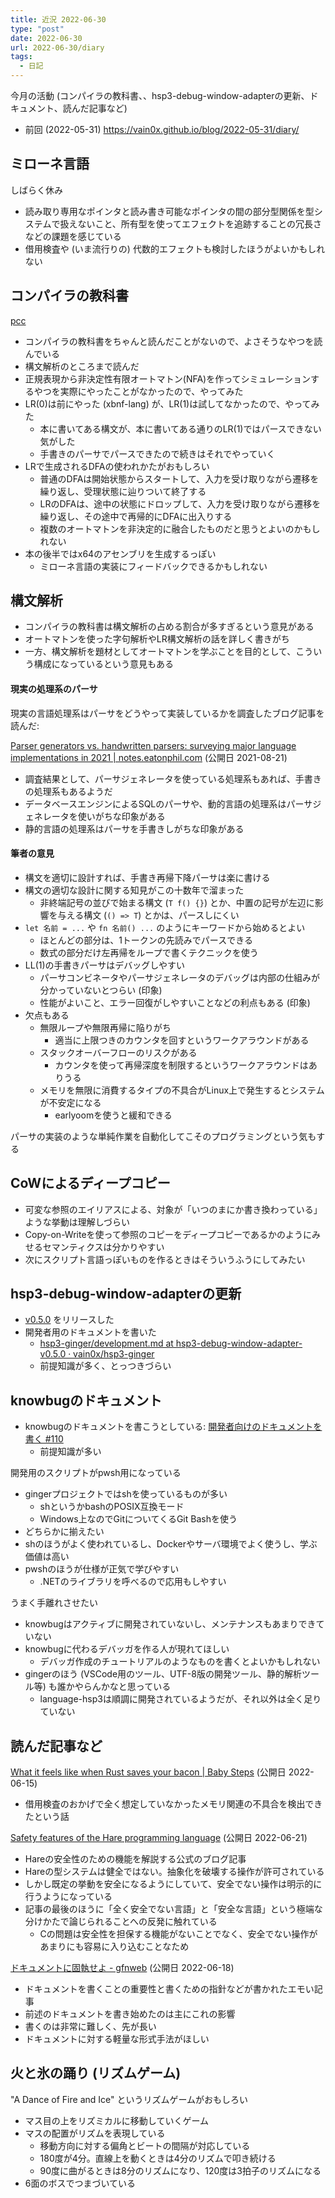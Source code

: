 ```yaml
---
title: 近況 2022-06-30
type: "post"
date: 2022-06-30
url: 2022-06-30/diary
tags:
  - 日記
---
```


今月の活動 (コンパイラの教科書、、hsp3-debug-window-adapterの更新、ドキュメント、読んだ記事など)

<!--more-->

- 前回 (2022-05-31) <https://vain0x.github.io/blog/2022-05-31/diary/>

## ミローネ言語

しばらく休み

- 読み取り専用なポインタと読み書き可能なポインタの間の部分型関係を型システムで扱えないこと、所有型を使ってエフェクトを追跡することの冗長さなどの課題を感じている
- 借用検査や (いま流行りの) 代数的エフェクトも検討したほうがよいかもしれない

## コンパイラの教科書

[pcc](https://github.com/vain0x/playground/tree/main/2022-05-30-practical-compiler-construction)

- コンパイラの教科書をちゃんと読んだことがないので、よさそうなやつを読んでいる
- 構文解析のところまで読んだ
- 正規表現から非決定性有限オートマトン(NFA)を作ってシミュレーションするやつを実際にやったことがなかったので、やってみた
- LR(0)は前にやった (xbnf-lang) が、LR(1)は試してなかったので、やってみた
    - 本に書いてある構文が、本に書いてある通りのLR(1)ではパースできない気がした
    - 手書きのパーサでパースできたので続きはそれでやっていく
- LRで生成されるDFAの使われかたがおもしろい
    - 普通のDFAは開始状態からスタートして、入力を受け取りながら遷移を繰り返し、受理状態に辿りついて終了する
    - LRのDFAは、途中の状態にドロップして、入力を受け取りながら遷移を繰り返し、その途中で再帰的にDFAに出入りする
    - 複数のオートマトンを非決定的に融合したものだと思うとよいのかもしれない
- 本の後半ではx64のアセンブリを生成するっぽい
    - ミローネ言語の実装にフィードバックできるかもしれない

## 構文解析

- コンパイラの教科書は構文解析の占める割合が多すぎるという意見がある
- オートマトンを使った字句解析やLR構文解析の話を詳しく書きがち
- 一方、構文解析を題材としてオートマトンを学ぶことを目的として、こういう構成になっているという意見もある

#### 現実の処理系のパーサ

現実の言語処理系はパーサをどうやって実装しているかを調査したブログ記事を読んだ:

[Parser generators vs. handwritten parsers: surveying major language implementations in 2021 | notes.eatonphil.com](https://notes.eatonphil.com/parser-generators-vs-handwritten-parsers-survey-2021.html) (公開日 2021-08-21)

- 調査結果として、パーサジェネレータを使っている処理系もあれば、手書きの処理系もあるようだ
- データベースエンジンによるSQLのパーサや、動的言語の処理系はパーサジェネレータを使いがちな印象がある
- 静的言語の処理系はパーサを手書きしがちな印象がある

#### 筆者の意見

- 構文を適切に設計すれば、手書き再帰下降パーサは楽に書ける
- 構文の適切な設計に関する知見がこの十数年で溜まった
    - 非終端記号の並びで始まる構文 (`T f() {}`) とか、中置の記号が左辺に影響を与える構文 (`() => T`) とかは、パースしにくい
- `let 名前 = ...` や `fn 名前() ...` のようにキーワードから始めるとよい
    - ほとんどの部分は、1トークンの先読みでパースできる
    - 数式の部分だけ左再帰をループで書くテクニックを使う
- LL(1)の手書きパーサはデバッグしやすい
    - パーサコンビネータやパーサジェネレータのデバッグは内部の仕組みが分かっていないとつらい (印象)
    - 性能がよいこと、エラー回復がしやすいことなどの利点もある (印象)
- 欠点もある
    - 無限ループや無限再帰に陥りがち
        - 適当に上限つきのカウンタを回すというワークアラウンドがある
    - スタックオーバーフローのリスクがある
        - カウンタを使って再帰深度を制限するというワークアラウンドはありうる
    - メモリを無限に消費するタイプの不具合がLinux上で発生するとシステムが不安定になる
        - earlyoomを使うと緩和できる

パーサの実装のような単純作業を自動化してこそのプログラミングという気もする

## CoWによるディープコピー

- 可変な参照のエイリアスによる、対象が「いつのまにか書き換わっている」ような挙動は理解しづらい
- Copy-on-Writeを使って参照のコピーをディープコピーであるかのようにみせるセマンティクスは分かりやすい
- 次にスクリプト言語っぽいものを作るときはそういうふうにしてみたい

## hsp3-debug-window-adapterの更新

- [v0.5.0](https://github.com/vain0x/hsp3-ginger/blob/hsp3-debug-window-adapter-v0.5.0/hsp3-debug-window-adapter/vscode-ext/CHANGELOG.md#v050---2022-06-19) をリリースした
- 開発者用のドキュメントを書いた
    - [hsp3-ginger/development.md at hsp3-debug-window-adapter-v0.5.0 · vain0x/hsp3-ginger](https://github.com/vain0x/hsp3-ginger/blob/hsp3-debug-window-adapter-v0.5.0/hsp3-debug-window-adapter/vscode-ext/development.md)
    - 前提知識が多く、とっつきづらい

## knowbugのドキュメント

- knowbugのドキュメントを書こうとしている: [開発者向けのドキュメントを書く #110](https://github.com/vain0x/knowbug/pull/110)
    - 前提知識が多い

開発用のスクリプトがpwsh用になっている

- gingerプロジェクトではshを使っているものが多い
    - shというかbashのPOSIX互換モード
    - Windows上なのでGitについてくるGit Bashを使う
- どちらかに揃えたい
- shのほうがよく使われているし、Dockerやサーバ環境でよく使うし、学ぶ価値は高い
- pwshのほうが仕様が正気で学びやすい
    - .NETのライブラリを呼べるので応用もしやすい

うまく手離れさせたい

- knowbugはアクティブに開発されていないし、メンテナンスもあまりできていない
- knowbugに代わるデバッガを作る人が現れてほしい
    - デバッガ作成のチュートリアルのようなものを書くとよいかもしれない
- gingerのほう (VSCode用のツール、UTF-8版の開発ツール、静的解析ツール等) も誰かやらんかなと思っている
    - language-hsp3は順調に開発されているようだが、それ以外は全く足りていない

## 読んだ記事など

[What it feels like when Rust saves your bacon | Baby Steps](https://smallcultfollowing.com/babysteps/blog/2022/06/15/what-it-feels-like-when-rust-saves-your-bacon/) (公開日 2022-06-15)

- 借用検査のおかげで全く想定していなかったメモリ関連の不具合を検出できたという話

[Safety features of the Hare programming language](https://harelang.org/blog/2022-06-21-safety-features/) (公開日 2022-06-21)

- Hareの安全性のための機能を解説する公式のブログ記事
- Hareの型システムは健全ではない。抽象化を破壊する操作が許可されている
- しかし既定の挙動を安全になるようにしていて、安全でない操作は明示的に行うようになっている
- 記事の最後のほうに「全く安全でない言語」と「安全な言語」という極端な分けかたで論じられることへの反発に触れている
    - Cの問題は安全性を担保する機能がないことでなく、安全でない操作があまりにも容易に入り込むことなため

[ドキュメントに固執せよ - gfnweb](https://gfngfn.github.io/ja/posts/2022-06-18-be-a-documentation-geek/) (公開日 2022-06-18)

- ドキュメントを書くことの重要性と書くための指針などが書かれたエモい記事
- 前述のドキュメントを書き始めたのは主にこれの影響
- 書くのは非常に難しく、先が長い
- ドキュメントに対する軽量な形式手法がほしい

## 火と氷の踊り (リズムゲーム)

"A Dance of Fire and Ice" というリズムゲームがおもしろい

- マス目の上をリズミカルに移動していくゲーム
- マスの配置がリズムを表現している
    - 移動方向に対する偏角とビートの間隔が対応している
    - 180度が4分。直線上を動くときは4分のリズムで叩き続ける
    - 90度に曲がるときは8分のリズムになり、120度は3拍子のリズムになる
- 6面のボスでつまづいている
